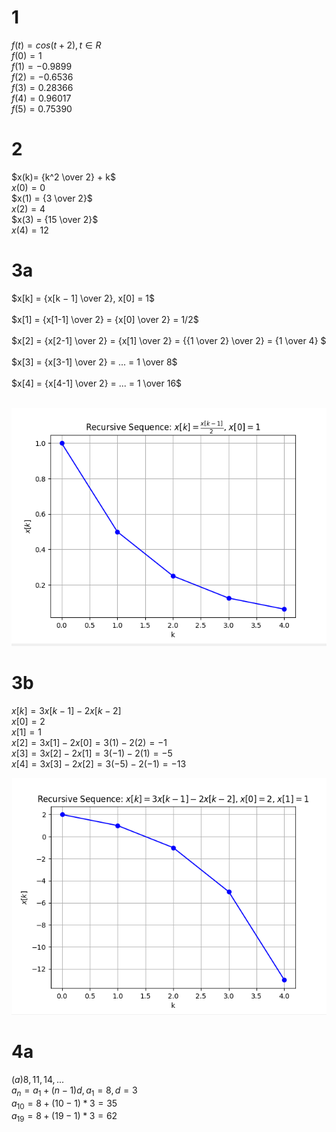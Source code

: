 
# 1
$f(t) = cos(t+2), t ∈ R$ <br>
$f(0) = 1$ <br>
$f(1) = -0.9899$ <br>
$f(2) = -0.6536$ <br>
$f(3) = 0.28366$ <br>
$f(4) = 0.96017$ <br>
$f(5) = 0.75390$ <br>

# 2
$x(k)= {k^2 \over 2} + k$ <br>
$x(0) = 0$ <br>
$x(1) = {3 \over 2}$<br>
$x(2) = 4$<br>
$x(3) = {15 \over 2}$<br>
$x(4) = 12$<br>

# 3a
$x[k] = {x[k − 1] \over 2}, x[0] = 1$<br><br>
$x[1] = {x[1-1] \over 2} = {x[0] \over 2} = 1/2$<br><br>
$x[2] = {x[2-1] \over 2} = {x[1] \over 2} = {{1 \over 2} \over 2} = {1 \over 4} $<br><br>
$x[3] = {x[3-1] \over 2} = ... = 1 \over 8$<br><br>
$x[4] = {x[4-1] \over 2} = ... = 1 \over 16$<br><br>

![Plot for task 3a](1.png)

# 3b
$x[k] = 3x[k − 1] − 2x[k − 2]$<br>
$x[0] = 2$<br>
$x[1] = 1$<br>
$x[2] = 3x[1]-2x[0] = 3(1)-2(2) = -1$<br>
$x[3] = 3x[2]−2x[1] = 3(−1)−2(1) = −5$<br>
$x[4] = 3x[3]−2x[2] = 3(−5)−2(−1) = −13$<br>

![Plot for task 3b](2.png)

# 4a
$(a) 8,11,14,...$<br>
$a_n​ = a_1 ​+ (n−1)d, a_1 = 8, d = 3$<br>
$a_10 = 8 + (10-1)*3 = 35$<br>
$a_19 = 8 + (19-1)*3 = 62$<br>
